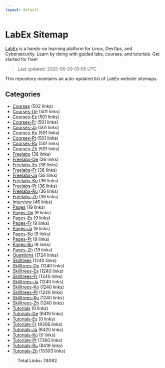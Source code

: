 ```yaml
---
layout: default
---
```


# LabEx Sitemap

[LabEx](https://labex.io) is a hands-on learning platform for Linux, DevOps, and Cybersecurity. Learn by doing with guided labs, courses, and tutorials. Get started for free!

> Last updated: 2025-06-09 00:05 UTC

This repository maintains an auto-updated list of LabEx website sitemaps.

## Categories

- [Courses](categories/courses.md) (502 links)
- [Courses-De](categories/courses-de.md) (501 links)
- [Courses-Es](categories/courses-es.md) (501 links)
- [Courses-Fr](categories/courses-fr.md) (501 links)
- [Courses-Ja](categories/courses-ja.md) (501 links)
- [Courses-Ko](categories/courses-ko.md) (501 links)
- [Courses-Pt](categories/courses-pt.md) (501 links)
- [Courses-Ru](categories/courses-ru.md) (501 links)
- [Courses-Zh](categories/courses-zh.md) (501 links)
- [Freelabs](categories/freelabs.md) (36 links)
- [Freelabs-De](categories/freelabs-de.md) (36 links)
- [Freelabs-Es](categories/freelabs-es.md) (36 links)
- [Freelabs-Fr](categories/freelabs-fr.md) (36 links)
- [Freelabs-Ja](categories/freelabs-ja.md) (36 links)
- [Freelabs-Ko](categories/freelabs-ko.md) (36 links)
- [Freelabs-Pt](categories/freelabs-pt.md) (36 links)
- [Freelabs-Ru](categories/freelabs-ru.md) (36 links)
- [Freelabs-Zh](categories/freelabs-zh.md) (36 links)
- [Interview](categories/interview.md) (46 links)
- [Pages](categories/pages.md) (19 links)
- [Pages-De](categories/pages-de.md) (9 links)
- [Pages-Es](categories/pages-es.md) (9 links)
- [Pages-Fr](categories/pages-fr.md) (9 links)
- [Pages-Ja](categories/pages-ja.md) (9 links)
- [Pages-Ko](categories/pages-ko.md) (9 links)
- [Pages-Pt](categories/pages-pt.md) (9 links)
- [Pages-Ru](categories/pages-ru.md) (9 links)
- [Pages-Zh](categories/pages-zh.md) (19 links)
- [Questions](categories/questions.md) (1724 links)
- [Skilltrees](categories/skilltrees.md) (1240 links)
- [Skilltrees-De](categories/skilltrees-de.md) (1240 links)
- [Skilltrees-Es](categories/skilltrees-es.md) (1240 links)
- [Skilltrees-Fr](categories/skilltrees-fr.md) (1240 links)
- [Skilltrees-Ja](categories/skilltrees-ja.md) (1240 links)
- [Skilltrees-Ko](categories/skilltrees-ko.md) (1240 links)
- [Skilltrees-Pt](categories/skilltrees-pt.md) (1240 links)
- [Skilltrees-Ru](categories/skilltrees-ru.md) (1240 links)
- [Skilltrees-Zh](categories/skilltrees-zh.md) (1240 links)
- [Tutorials](categories/tutorials.md) (0 links)
- [Tutorials-De](categories/tutorials-de.md) (8419 links)
- [Tutorials-Es](categories/tutorials-es.md) (0 links)
- [Tutorials-Fr](categories/tutorials-fr.md) (8306 links)
- [Tutorials-Ja](categories/tutorials-ja.md) (8420 links)
- [Tutorials-Ko](categories/tutorials-ko.md) (0 links)
- [Tutorials-Pt](categories/tutorials-pt.md) (7360 links)
- [Tutorials-Ru](categories/tutorials-ru.md) (8419 links)
- [Tutorials-Zh](categories/tutorials-zh.md) (15303 links)

> **Total Links: 74092**
